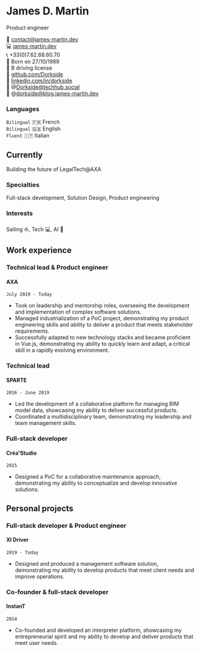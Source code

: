 # James D. Martin

Product engineer

:email: [contact@james-martin.dev](mailto:contact@james-martin.dev)  
:computer: [james-martin.dev](https://james-martin.dev)  
:telephone_receiver: +33(0)7.62.68.60.70  
:baby: Born on 27/10/1989  
:car: B driving license  
:link: [github.com/Dorkside](https://github.com/Dorkside)  
:link: [linkedin.com/in/dorkside](https://www.linkedin.com/in/dorkside/)  
:link: @Dorkside@techhub.social  
:link: @dorkside@blog.james-martin.dev  

### Languages

`Bilingual`
:fr: French  
`Bilingual`
:uk: English  
`Fluent`
:it: Italian

## Currently

Building the future of LegalTech@AXA

### Specialties

Full-stack development, Solution Design, Product engineering

### Interests

Sailing :sailboat:, Tech :computer:, AI :space_invader:

## Work experience
### __Technical lead & Product engineer__
#### AXA

`July 2019 - Today`

- Took on leadership and mentorship roles, overseeing the development and implementation of complex software solutions.
- Managed industrialization of a PoC project, demonstrating my product engineering skills and ability to deliver a product that meets stakeholder requirements.
- Successfully adapted to new technology stacks and became proficient in Vue.js, demonstrating my ability to quickly learn and adapt, a critical skill in a rapidly evolving environment.

### __Technical lead__
#### SPARTE

`2016 - June 2019`

- Led the development of a collaborative platform for managing BIM model data, showcasing my ability to deliver successful products.
- Coordinated a multidisciplinary team, demonstrating my leadership and team management skills.

### __Full-stack developer__
#### Créa'Studio

`2015`

- Designed a PoC for a collaborative maintenance approach, demonstrating my ability to conceptualize and develop innovative solutions.

## Personal projects

### __Full-stack developer & Product engineer__
#### XI Driver

`2019 - Today`

- Designed and produced a management software solution, demonstrating my ability to develop products that meet client needs and improve operations.

### __Co-founder & full-stack developer__
#### InstanT

`2014`

- Co-founded and developed an interpreter platform, showcasing my entrepreneurial spirit and my ability to develop and deliver products that meet user needs.

<!-- ### Footer

Last updated: October 2023 -->
